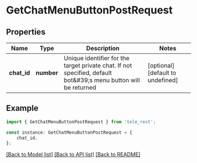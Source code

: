 # GetChatMenuButtonPostRequest


## Properties

Name | Type | Description | Notes
------------ | ------------- | ------------- | -------------
**chat_id** | **number** | Unique identifier for the target private chat. If not specified, default bot\&#39;s menu button will be returned | [optional] [default to undefined]

## Example

```typescript
import { GetChatMenuButtonPostRequest } from 'tele_rest';

const instance: GetChatMenuButtonPostRequest = {
    chat_id,
};
```

[[Back to Model list]](../README.md#documentation-for-models) [[Back to API list]](../README.md#documentation-for-api-endpoints) [[Back to README]](../README.md)
